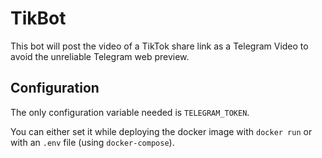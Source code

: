 # TikBot

This bot will post the video of a TikTok share link as a Telegram Video to avoid the unreliable Telegram web preview.

## Configuration

The only configuration variable needed is `TELEGRAM_TOKEN`.

You can either set it while deploying the docker image with `docker run` or with an `.env` file (using `docker-compose`).